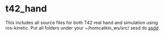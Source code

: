 # t42_hand
This includes all source files for both T42 real hand and simulation using ros-kinetic.
Put all folders under your ~/homcatkin_ws/src/
sesd ds [asdd](https://github.com)
